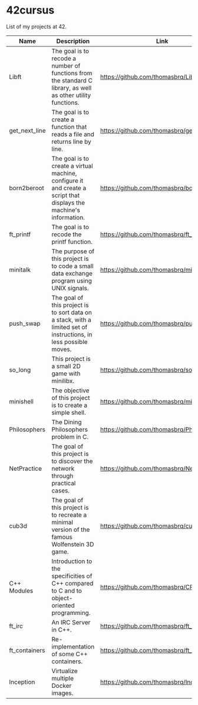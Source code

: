 # 42cursus
List of my projects at 42.

| Name          | Description                                                                                                        | Link                                       |
|---------------|--------------------------------------------------------------------------------------------------------------------|--------------------------------------------|
| Libft         | The goal is to recode a number of functions from the standard C library, as well as other utility functions.       | https://github.com/thomasbrq/Libft         |
| get_next_line | The goal is to create a function that reads a file and returns line by line.                                       | https://github.com/thomasbrq/get_next_line |
| born2beroot   | The goal is to create a virtual machine, configure it and create a script that displays the machine's information. | https://github.com/thomasbrq/born2beroot   |
| ft_printf     | The goal is to recode the printf function.                                                                         | https://github.com/thomasbrq/ft_printf     |
| minitalk      | The purpose of this project is to code a small data exchange program using UNIX signals.                           | https://github.com/thomasbrq/minitalk      |
| push_swap     | The goal of this project is to sort data on a stack, with a limited set of instructions, in less possible moves.   | https://github.com/thomasbrq/push_swap     |
| so_long       | This project is a small 2D game with minilibx.                                                                     | https://github.com/thomasbrq/so_long       |
| minishell     | The objective of this project is to create a simple shell.                                                         | https://github.com/thomasbrq/minishell     |
| Philosophers  | The Dining Philosophers problem in C.                                                                              | https://github.com/thomasbrq/Philosophers  |
| NetPractice   | The goal of this project is to discover the network through practical cases.                                       | https://github.com/thomasbrq/NetPractice   |
| cub3d         | The goal of this project is to recreate a minimal version of the famous Wolfenstein 3D game.                       | https://github.com/thomasbrq/cub3d|
| C++ Modules   | Introduction to the specificities of C++ compared to C and to object-oriented programming.                         | https://github.com/thomasbrq/CPP_Modules|
| ft_irc        | An IRC Server in C++.     | https://github.com/thomasbrq/ft_irc                                                     |
| ft_containers        | Re-implementation of some C++ containers.      | https://github.com/thomasbrq/ft_containers                                                     |
| Inception     | Virtualize multiple Docker images.     | https://github.com/thomasbrq/Inception                                                     |
